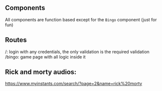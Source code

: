 ## Components

All components are function based except for the `Bingo` component (just for fun)

## Routes

/: login with any credentials, the only validation is the required validation
<br>
/bingo: game page with all logic inside it

## Rick and morty audios:

https://www.myinstants.com/search/?page=2&name=rick%20morty
